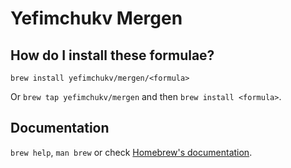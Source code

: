 # Yefimchukv Mergen

## How do I install these formulae?

`brew install yefimchukv/mergen/<formula>`

Or `brew tap yefimchukv/mergen` and then `brew install <formula>`.

## Documentation

`brew help`, `man brew` or check [Homebrew's documentation](https://docs.brew.sh).
